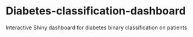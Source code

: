 # Diabetes-classification-dashboard
Interactive Shiny dashboard for diabetes binary classification on patients
